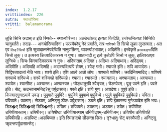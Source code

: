 ```yaml
---
index:  1.2.17
vrittiindex:  226
sutra:  स्थाध्वोरिच्च
vritti:  balamanorama 
---
```


लुङि सिचि अदास् त इति स्थिते-- स्थाध्वोरिच्च। `असंयोगाल्लिट्` इत्यतः किदिति, `हनस्सि`जित्यतः सिजिति चानुवर्तते। तदाह--- अनयोरित्यादिना। परस्मैपदेषु नेदं प्रवर्तते, तत्र `गातिस्थे` ति सिचो लुका लुप्तत्वात्। अत एव `लिङ्?सिचौ` इति सूत्रादात्मनेपदेष्विति नानुवर्तितम्, व्यवर्त्त्याऽभावात्। अदितेति। इत्त्वेकृते `ह्रस्वादङ्गा`दिति सिचो लुक्। त इत्यस्य ङित्त्वादिकारस्य न गुणः। आतामादौ तु इत्वे कृतेऽपि सिचो न लुक्, झलिपरतएव लुग्विधेः। सिचः कित्त्वादिकारस्य न गुणः। अदिषाताम् अदिषत। अदिथाः अदिषाथाम्। अदिढ्वम्। अदिषीति। अदिष्वहि अदिष्महि। अदास्यदित्यपि ज्ञेयम्। श्यैङ् गतौ। श्यायते इति। शपि आयादेशः। शिद्विषत्वादात्वं नेति भावः। शश्ये इति। एशि आत्वे आतो लोपः। शश्याते शश्यिरे। क्रादिनियमादिट्। शश्यिषे शश्याथे शश्यिध्वे। शश्ये शश्यिवहे शश्यिमहे। श्याता। श्यास्यते। श्यायताम्। अश्यायताम्। अश्यायत। श्यायेत। श्यासीष्ट। अश्यास्त। अश्यास्यत। प्यैङ्धातुरपि श्यैङ्वत्। त्रैङप्येवम्। पूङ् पवने इति। पवते इति। सेट्, ऊदन्तानामनिट्?सु पर्युदासात्। पवते इति। शपि गुणः। अवादेशः। पुपुवे इति। कित्त्वाद्गुणाऽभावे उवङ्। पुपुवाते पुपुविरे। पुपुविषे पुपुवाथे पुपुविध्वे। पुपुवे पुपुविवहे पुपुविमहे। पविता। पविष्यते। पवताम्। सेडयम्, अनिट्सु डीङः पर्युदासात्। डयते इति। शपि ईकारस्य गुणेऽयादेश इति भावः। डिड�ए डिडि�वहे डिडि�महे। डयिता। डयिष्यते। डयताम्। अडयत। डयेत। डयीषीष्ट डयिषीयास्ताम्। डयिषीरन्। डयिषीष्ठाः डयिषीयास्थाम् डयिषीढ्वम्-डयिषीध्वम्। डयिषीय डयिषीवहि डयिषीमहि। अडयिष्ट।अडयिष्यत। इति स्मिङादयो डीङन्ता ङितः। तृ?धातुः सेट् परस्मैपदी। अनिट्सु ॠदन्तपर्युदासात्सेट्।

